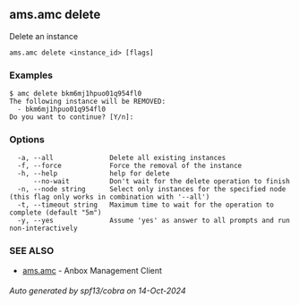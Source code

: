 ## ams.amc delete

Delete an instance

```
ams.amc delete <instance_id> [flags]
```

### Examples

```
$ amc delete bkm6mj1hpuo01q954fl0
The following instance will be REMOVED:
  - bkm6mj1hpuo01q954fl0
Do you want to continue? [Y/n]:

```

### Options

```
  -a, --all              Delete all existing instances
  -f, --force            Force the removal of the instance
  -h, --help             help for delete
      --no-wait          Don't wait for the delete operation to finish
  -n, --node string      Select only instances for the specified node (this flag only works in combination with '--all')
  -t, --timeout string   Maximum time to wait for the operation to complete (default "5m")
  -y, --yes              Assume 'yes' as answer to all prompts and run non-interactively
```

### SEE ALSO

* [ams.amc](ams.amc.md)	 - Anbox Management Client

###### Auto generated by spf13/cobra on 14-Oct-2024
